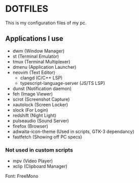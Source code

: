 # DOTFILES
This is my configuration files of my pc.

## Applications I use
* dwm (Window Manager)
* st (Terminal Emulator)
* tmux (Terminal Multiplexer)
* dmenu (Application Launcher)
* neovim (Text Editor)
    * clangd (C/C++ LSP)
    * typescript-language-server (JS/TS LSP)
* dunst (Notification daemon)
* feh (Image Viewer)
* scrot (Screenshot Capture)
* xautolock (Screen Locker)
* slock (For Login)
* redshift (Night Light)
* pulseaudio (Sound Server)
* firefox (Browser)
* adwaita-icon-theme (Used in scripts, GTK-3 dependancy)
* fastfetch (Showing off PC specs)

### Not used in custom scripts
* mpv (Video Player)
* xclip (Clipboard Manager)

Font: FreeMono
